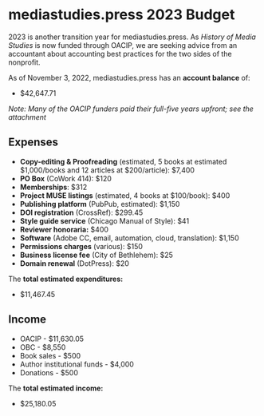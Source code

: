 # mediastudies.press 2023 Budget

2023 is another transition year for mediastudies.press. As *History of Media Studies* is now funded through OACIP, we are seeking advice from an accountant about accounting best practices for the two sides of the nonprofit.

As of November 3, 2022, mediastudies.press has an **account balance** of:

* $42,647.71

*Note: Many of the OACIP funders paid their full-five years upfront; see the attachment*

## Expenses

* **Copy-editing & Proofreading** (estimated, 5 books at estimated $1,000/books and 12 articles at $200/article): $7,400
* **PO Box** (CoWork 414): $120
* **Memberships**: $312
* **Project MUSE listings** (estimated, 4 books at $100/book): $400
* **Publishing platform** (PubPub, estimated): $1,150
* **DOI registration** (CrossRef): $299.45
* **Style guide service** (Chicago Manual of Style): $41
* **Reviewer honoraria:** $400
* **Software** (Adobe CC, email, automation, cloud, translation): $1,150
* **Permissions charges** (various): $150
* **Business license fee** (City of Bethlehem): $25
* **Domain renewal** (DotPress): $20

The **total estimated expenditures:**

* $11,467.45

## Income

* OACIP - $11,630.05
* OBC  - $8,550
* Book sales - $500
* Author institutional funds - $4,000
* Donations - $500

The **total estimated income:**

* $25,180.05

